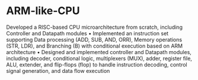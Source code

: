 # ARM-like-CPU

Developed a RISC-based CPU microarchitecture from scratch, including Controller and Datapath modules 
• Implemented an instruction set supporting Data processing (ADD, SUB, AND, ORR), Memory 
operations (STR, LDR), and Branching (B) with conditional execution based on ARM architecture 
• Designed and implemented controller and Datapath modules, including decoder, conditional 
logic, multiplexers (MUX), adder, register file, ALU, extender, and flip-flops (flop) to handle instruction 
decoding, control signal generation, and data flow execution
